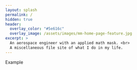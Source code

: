 ```yaml
---
layout: splash
permalink: /
hidden: true
header:
  overlay_color: "#5e616c"
  overlay_image: /assets/images/mm-home-page-feature.jpg
excerpt: > 
  An aerospace engineer with an applied math mask. <br>
  A miscellaneous file site of what I do in my life.
---
```


Example
